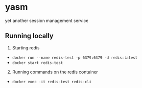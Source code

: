 # yasm
yet another session management service

## Running locally

1. Starting redis

* `docker run --name redis-test -p 6379:6379 -d redis:latest`
* `docker start redis-test`

2. Running commands on the redis container

* `docker exec -it redis-test redis-cli`
